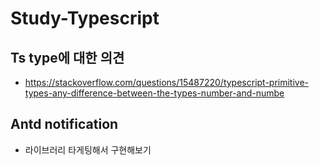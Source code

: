 # Study-Typescript

## Ts type에 대한 의견
  - https://stackoverflow.com/questions/15487220/typescript-primitive-types-any-difference-between-the-types-number-and-numbe
  
## Antd notification
  - 라이브러리 타게팅해서 구현해보기
